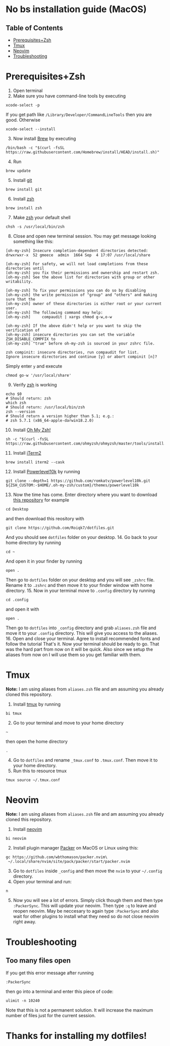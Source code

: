 # No bs installation guide (MacOS)

## Table of Contents
* [Prerequisites+Zsh](#Prerequisites+Zsh)
* [Tmux](#Tmux)
* [Neovim](#Neovim)
* [Troubleshooting](#Troubleshooting)

# Prerequisites+Zsh
1. Open terminal
2. Make sure you have command-line tools by executing
```
xcode-select -p
```
If you get path like `/Library/Developer/CommandLineTools` then you are good. Otherwise
```
xcode-select --install
```
3. Now install [Brew](https://brew.sh) by executing
```
/bin/bash -c "$(curl -fsSL https://raw.githubusercontent.com/Homebrew/install/HEAD/install.sh)"
```
4. Run 
```
brew update
```
5. Install [git](https://git-scm.com)
```
brew install git
```
6. Install [zsh](https://zsh.sourceforge.io)
```
brew install zsh
```
7. Make [zsh](https://zsh.sourceforge.io) your default shell
```
chsh -s /usr/local/bin/zsh
```
8. Close and open new terminal session. You may get message looking something like this:
```
[oh-my-zsh] Insecure completion-dependent directories detected:
drwxrwxr-x  52 gmeece  admin  1664 Sep  4 17:07 /usr/local/share

[oh-my-zsh] For safety, we will not load completions from these directories until
[oh-my-zsh] you fix their permissions and ownership and restart zsh.
[oh-my-zsh] See the above list for directories with group or other writability.

[oh-my-zsh] To fix your permissions you can do so by disabling
[oh-my-zsh] the write permission of "group" and "others" and making sure that the
[oh-my-zsh] owner of these directories is either root or your current user.
[oh-my-zsh] The following command may help:
[oh-my-zsh]     compaudit | xargs chmod g-w,o-w

[oh-my-zsh] If the above didn't help or you want to skip the verification of
[oh-my-zsh] insecure directories you can set the variable ZSH_DISABLE_COMPFIX to
[oh-my-zsh] "true" before oh-my-zsh is sourced in your zshrc file.

zsh compinit: insecure directories, run compaudit for list.
Ignore insecure directories and continue [y] or abort compinit [n]? 
```
Simply enter `y` and execute 
```
chmod go-w '/usr/local/share'
```
9. Verify [zsh](https://zsh.sourceforge.io) is working
```
echo $0
# Should return: zsh
which zsh
# Should return: /usr/local/bin/zsh
zsh --version
# Should return a version higher than 5.1; e.g.:
# zsh 5.7.1 (x86_64-apple-darwin18.2.0)
```
10. Install [Oh My Zsh!](https://ohmyz.sh)
```
sh -c "$(curl -fsSL https://raw.githubusercontent.com/ohmyzsh/ohmyzsh/master/tools/install.sh)"
```
11. Install [iTerm2](https://iterm2.com)
```
brew install iterm2 --cask
```
12. Install [Powerlevel10k](https://github.com/romkatv/powerlevel10k) by running
```
git clone --depth=1 https://github.com/romkatv/powerlevel10k.git ${ZSH_CUSTOM:-$HOME/.oh-my-zsh/custom}/themes/powerlevel10k
```
13. Now the time has come. Enter directory where you want to download [this repository](https://github.com/Roiqk7/dotfiles) for example
```
cd Desktop
```
and then download this reository with
```
git clone https://github.com/Roiqk7/dotfiles.git
```
And you should see `dotfiles` folder on your desktop.
14. Go back to your home directory by running
```
cd ~
```
And open it in your finder by running
```
open .
```
Then go to `dotfiles` folder on your desktop and you will see `_zshrc` file. Rename it to `.zshrc` and then move it to your finder window with home directory.
15. Now in your terminal move to `.config` directory by running
```
cd .config
```
and open it with
```
open .
```
Then go to `dotfiles` into `_config` directory and grab `aliases.zsh` file and move it to your `.config` directory. This will give you access to the aliases.
16. Open and close your terminal. Agree to install recommended fonts and follow the tutorial
That's it. Now your terminal should be ready to go. That was the hard part from now on it will be quick. Also since we setup the aliases from now on I will use them so you get familiar with them.

# Tmux
**Note:** I am using aliases from `aliases.zsh` file and am assuming you already cloned this repository.
1. Install [tmux](https://github.com/tmux/tmux) by running
```
bi tmux
```
2. Go to your terminal and move to your home directory
```
~
```
then open the home directory 
```
.
```
4. Go to `dotfiles` and rename `_tmux.conf` to `.tmux.conf`. Then move it to your home directory.
5. Run this to resource tmux
```
tmux source ~/.tmux.conf
```

# Neovim
**Note:** I am using aliases from `aliases.zsh` file and am assuming you already cloned this repository.
1. Install [neovim](https://neovim.io)
```
bi neovim
```
2. Install plugin manager [Packer](https://github.com/wbthomason/packer.nvim#quickstart) on MacOS or Linux using this:
```
gc https://github.com/wbthomason/packer.nvim\
 ~/.local/share/nvim/site/pack/packer/start/packer.nvim
```
3. Go to `dotfiles` inside `_config` and then move the `nvim` to your `~/.config` directory.
4. Open your terminal and run:
```
n
```
5. Now you will see a lot of errors. Simply click though them and then type `:PackerSync`. This will update your neovim. Then type `:q` to leave and reopen neovim. May be neccesary to again type `:PackerSync` and also wait for other plugins to install what they need so do not close neovim right away.

# Troubleshooting

## Too many files open
If you get this error message after running 
```
:PackerSync
``` 
then go into a terminal and enter this piece of code: 
```
ulimit -n 10240
``` 
Note that this is not a permanent solution. It will increase the maximum number of files just for the current session.

# Thanks for installing my dotfiles!
